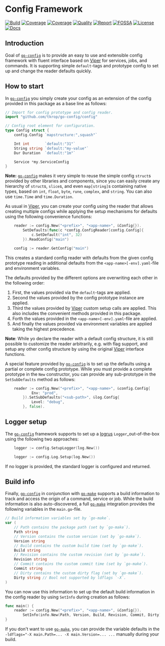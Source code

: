# Config Framework

[![Build][build-badge]][build-link]
[![Coverage][coveralls-badge]][coveralls-link]
[![Coverage][coverage-badge]][coverage-link]
[![Quality][quality-badge]][quality-link]
[![Report][report-badge]][report-link]
[![FOSSA][fossa-badge]][fossa-link]
[![License][license-badge]][license-link]
[![Docs][docs-badge]][docs-link]
<!--
[![Libraries][libs-badge]][libs-link]
[![Security][security-badge]][security-link]
-->

[build-badge]: https://github.com/tkrop/go-config/actions/workflows/build.yaml/badge.svg
[build-link]: https://github.com/tkrop/go-config/actions/workflows/build.yaml

[coveralls-badge]: https://coveralls.io/repos/github/tkrop/go-config/badge.svg?branch=main
[coveralls-link]: https://coveralls.io/github/tkrop/go-config?branch=main

[coverage-badge]: https://app.codacy.com/project/badge/Coverage/b2bb898346ae4bb4be6414cd6dfe4932
[coverage-link]: https://app.codacy.com/gh/tkrop/go-config/dashboard?utm_source=gh&utm_medium=referral&utm_content=&utm_campaign=Badge_coverage

[quality-badge]: https://app.codacy.com/project/badge/Grade/b2bb898346ae4bb4be6414cd6dfe4932
[quality-link]: https://app.codacy.com/gh/tkrop/go-config/dashboard?utm_source=gh&utm_medium=referral&utm_content=&utm_campaign=Badge_grade

[report-badge]: https://goreportcard.com/badge/github.com/tkrop/go-config
[report-link]: https://goreportcard.com/report/github.com/tkrop/go-config

[fossa-badge]: https://app.fossa.com/api/projects/git%2Bgithub.com%2Ftkrop%2Fgo-config.svg?type=shield&issueType=license
[fossa-link]: https://app.fossa.com/projects/git%2Bgithub.com%2Ftkrop%2Fgo-config?ref=badge_shield&issueType=license

[license-badge]: https://img.shields.io/badge/License-MIT-yellow.svg
[license-link]: https://opensource.org/licenses/MIT

[docs-badge]: https://pkg.go.dev/badge/github.com/tkrop/go-config.svg
[docs-link]: https://pkg.go.dev/github.com/tkrop/go-config

<!--
[libs-badge]: https://img.shields.io/librariesio/release/github/tkrop/go-config
[libs-link]: https://libraries.io/github/tkrop/go-config

[security-badge]: https://snyk.io/test/github/tkrop/go-config/main/badge.svg
[security-link]: https://snyk.io/test/github/tkrop/go-config
-->

## Introduction

Goal of [`go-config`][go-config] is to provide an easy to use and extensible
config framework with fluent interface based on [Viper][viper] for services,
jobs, and commands. It is supporting simple `default`-tags and prototype
config to set up and change the reader defaults quickly.

[viper]: <https://github.com/spf13/viper>
[go-config]: <https://github.com/tkrop/go-config>


## How to start

In [`go-config`][go-config] you simply create your config as an extension of
the config provided in this package as a base line as follows:

```go
// Import for config prototype and config reader.
import "github.com/tkrop/go-config/config"

// Config root element for configuration.
type Config struct {
    config.Config `mapstructure:",squash"`

    Int int       `default:"31"`
    String string `default:"my-value"`
    Dur Duration  `default:"1m"`

    Service *my.ServiceConfig
}
```

**Note:**  [`go-config`][go-config] makes it very simple to reuse the simple
config `struct`s provided by other libraries and components, since you can
easily create any hierarchy of `struct`s, `slice`s, and even `map[string]`s
containing native types, based on `int`, `float`, `byte`, `rune`, `complex`,
and `string`. You can also use `time.Time` and `time.Duration`.

As usual in [Viper][viper], you can create your config using the reader that
allows creating multiple configs while applying the setup mechanisms for
defaults using the following convenience functions:

```go
    reader := config.New("<prefix>", "<app-name>", &Config{}).
        SetDefaults(func(c *config.ConfigReader[config.Config]{
            c.SetDefault("int", 32)
        }).ReadConfig("main")

    config := reader.GetConfig("main")
```

This creates a standard config reader with defaults from the given config
prototype reading in additional defaults from the `<app-name>[-env].yaml`-file
and environment variables.

The defaults provided by the different options are overwriting each other in
the following order:

1. First, the values provided via the `default`-tags are applied.
2. Second the values provided by the config prototype instance are applied.
3. Third the values provided by [Viper][viper] custom setup calls are applied.
   This also includes the convenient methods provided in this package.
4. Forth the values provided in the `<app-name>[-env].yaml`-file are applied.
5. And finally the values provided via environment variables are applied
   taking the highest precedence.

**Note**: While yo declare the reader with a default config structure, it is
still possible to customize the reader arbitrarily, e.g. with flag support, and
setup any other config structure by using the original [Viper][viper] interface
functions.

A special feature provided by [`go-config`][go-config] is to set up the
defaults using a partial or complete config prototype. While you must provide a
complete prototype in the `New` constructor, you can provide any sub-prototype
in the `SetSubDefaults` method as follows:

```go
    reader := config.New("<prefix>", "<app-name>", &config.Config{
            Env: "prod",
        }).SetSubDefaults("<sub-path>", &log.Config{
            Level: "debug",
        }, false).
```


## Logger setup

The [`go-config`][go-config] framework supports to set up a [logrus][logrus]
`Logger`_out-of-the-box using the following two approaches:

```go
    logger := config.SetupLogger(log.New())

    logger := config.Log.Setup(log.New())
```

If no logger is provided, the standard logger is configured and returned.

[logrus]: <https://github.com/sirupsen/logrus>


## Build info

Finally, [`go-config`][go-config] in conjunction with [`go-make`][go-make]
supports a build information to track and access the origin of a command,
service or job. While the build information is also auto-discovered, a full
[`go-make`][go-make] integration provides the following variables in the
`main.go`-file.

```go
// Build information variables set by `go-make`.
var (
    // Path contains the package path (set by `go-make`).
    Path string
    // Version contains the custom version (set by `go-make`).
    Version string
    // Build contains the custom build time (set by `go-make`).
    Build string
    // Revision contains the custom revision (set by `go-make`).
    Revision string
    // Commit contains the custom commit time (set by `go-make`).
    Commit string
    // Dirty contains the custom dirty flag (set by `go-make`).
    Dirty string // Bool not supported by ldflags `-X`.
)
```

You can now use this information to set up the default build information in
the config reader by using `SetInfo` during creation as follows:

```go
func main() {
    reader := config.New("<prefix>", "<app-name>", &Config{}).
        SetInfo(info.New(Path, Version, Build, Revision, Commit, Dirty)).
}
```

If you don't want to use [`go-make`][go-make], you can provide the variable
defaults in the `-ldflags="-X main.Path=... -X main.Version=... ...` manually
during your build.

[go-make]: <https://github.com/tkrop/go-make>
